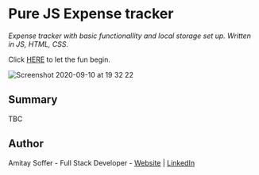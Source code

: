 # Pure JS Expense tracker 

*Expense tracker with basic functionallity and local storage set up. Written in JS, HTML, CSS.*

Click [HERE](https://amitaysoffer.github.io/expense-tracker-app/) to let the fun begin.

![Screenshot 2020-09-10 at 19 32 22](https://user-images.githubusercontent.com/31068256/92783428-aad93c80-f39d-11ea-833f-ef46c0834930.png)


## Summary
TBC

## Author
Amitay Soffer - Full Stack Developer - [Website](https://www.esncz.org/sites/default/files/imce/under-construction.jpg) |  [LinkedIn](https://www.linkedin.com/in/amitay-soffer-137304151/)



